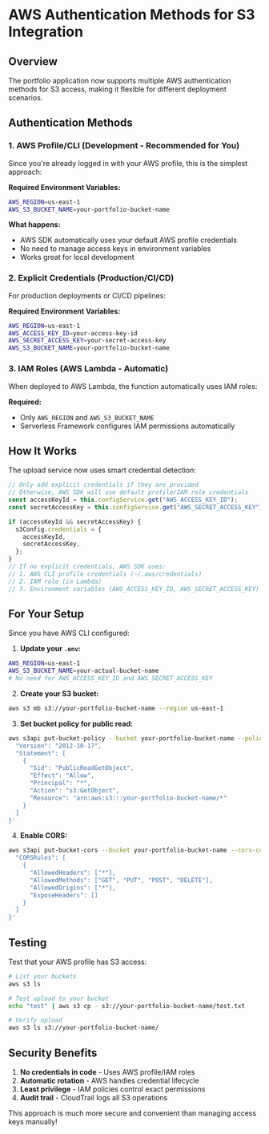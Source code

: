 # AWS Authentication Methods for S3 Integration

## Overview

The portfolio application now supports multiple AWS authentication methods for S3 access, making it flexible for different deployment scenarios.

## Authentication Methods

### 1. AWS Profile/CLI (Development - Recommended for You)

Since you're already logged in with your AWS profile, this is the simplest approach:

**Required Environment Variables:**

```bash
AWS_REGION=us-east-1
AWS_S3_BUCKET_NAME=your-portfolio-bucket-name
```

**What happens:**

- AWS SDK automatically uses your default AWS profile credentials
- No need to manage access keys in environment variables
- Works great for local development

### 2. Explicit Credentials (Production/CI/CD)

For production deployments or CI/CD pipelines:

**Required Environment Variables:**

```bash
AWS_REGION=us-east-1
AWS_ACCESS_KEY_ID=your-access-key-id
AWS_SECRET_ACCESS_KEY=your-secret-access-key
AWS_S3_BUCKET_NAME=your-portfolio-bucket-name
```

### 3. IAM Roles (AWS Lambda - Automatic)

When deployed to AWS Lambda, the function automatically uses IAM roles:

**Required:**

- Only `AWS_REGION` and `AWS_S3_BUCKET_NAME`
- Serverless Framework configures IAM permissions automatically

## How It Works

The upload service now uses smart credential detection:

```typescript
// Only add explicit credentials if they are provided
// Otherwise, AWS SDK will use default profile/IAM role credentials
const accessKeyId = this.configService.get("AWS_ACCESS_KEY_ID");
const secretAccessKey = this.configService.get("AWS_SECRET_ACCESS_KEY");

if (accessKeyId && secretAccessKey) {
  s3Config.credentials = {
    accessKeyId,
    secretAccessKey,
  };
}
// If no explicit credentials, AWS SDK uses:
// 1. AWS CLI profile credentials (~/.aws/credentials)
// 2. IAM role (in Lambda)
// 3. Environment variables (AWS_ACCESS_KEY_ID, AWS_SECRET_ACCESS_KEY)
```

## For Your Setup

Since you have AWS CLI configured:

1. **Update your `.env`:**

```bash
AWS_REGION=us-east-1
AWS_S3_BUCKET_NAME=your-actual-bucket-name
# No need for AWS_ACCESS_KEY_ID and AWS_SECRET_ACCESS_KEY
```

2. **Create your S3 bucket:**

```bash
aws s3 mb s3://your-portfolio-bucket-name --region us-east-1
```

3. **Set bucket policy for public read:**

```bash
aws s3api put-bucket-policy --bucket your-portfolio-bucket-name --policy '{
  "Version": "2012-10-17",
  "Statement": [
    {
      "Sid": "PublicReadGetObject",
      "Effect": "Allow",
      "Principal": "*",
      "Action": "s3:GetObject",
      "Resource": "arn:aws:s3:::your-portfolio-bucket-name/*"
    }
  ]
}'
```

4. **Enable CORS:**

```bash
aws s3api put-bucket-cors --bucket your-portfolio-bucket-name --cors-configuration '{
  "CORSRules": [
    {
      "AllowedHeaders": ["*"],
      "AllowedMethods": ["GET", "PUT", "POST", "DELETE"],
      "AllowedOrigins": ["*"],
      "ExposeHeaders": []
    }
  ]
}'
```

## Testing

Test that your AWS profile has S3 access:

```bash
# List your buckets
aws s3 ls

# Test upload to your bucket
echo "test" | aws s3 cp - s3://your-portfolio-bucket-name/test.txt

# Verify upload
aws s3 ls s3://your-portfolio-bucket-name/
```

## Security Benefits

1. **No credentials in code** - Uses AWS profile/IAM roles
2. **Automatic rotation** - AWS handles credential lifecycle
3. **Least privilege** - IAM policies control exact permissions
4. **Audit trail** - CloudTrail logs all S3 operations

This approach is much more secure and convenient than managing access keys manually!
